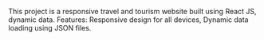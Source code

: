 This project is a responsive travel and tourism website built using React JS, dynamic data.
Features: Responsive design for all devices, Dynamic data loading using JSON files.
